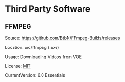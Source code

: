 # Third Party Software

## FFMPEG
Source: https://github.com/BtbN/FFmpeg-Builds/releases

Location: src/ffmpeg (.exe)

Usage: Downloading Videos from VOE

License: [MIT](https://github.com/BtbN/FFmpeg-Builds/blob/master/LICENSE)

CurrentVersion: 6.0 Essentials